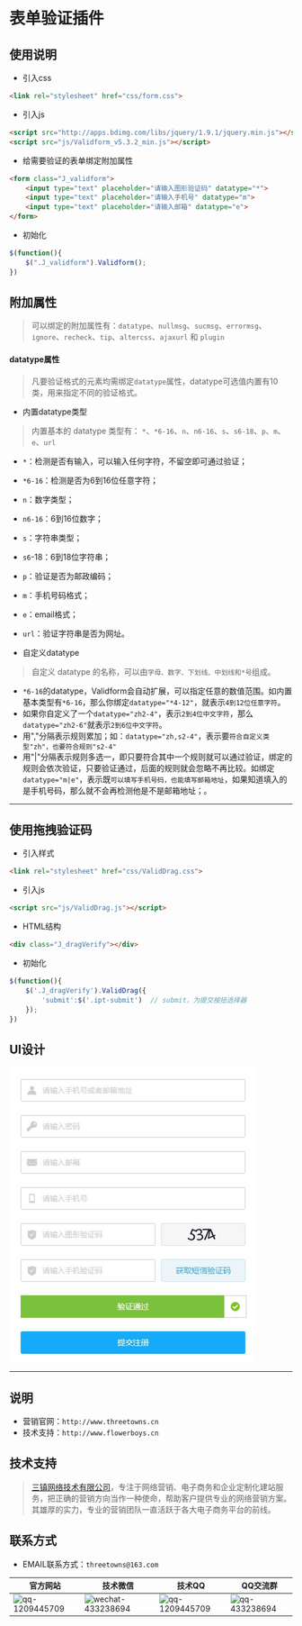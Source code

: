 # 表单验证插件

## 使用说明
* 引入css
```html
<link rel="stylesheet" href="css/form.css">
```

* 引入js
```html
<script src="http://apps.bdimg.com/libs/jquery/1.9.1/jquery.min.js"></script>
<script src="js/Validform_v5.3.2_min.js"></script>
```

* 给需要验证的表单绑定附加属性
```html
<form class="J_validform">
	<input type="text" placeholder="请输入图形验证码" datatype="*">
	<input type="text" placeholder="请输入手机号" datatype="m">
	<input type="text" placeholder="请输入邮箱" datatype="e">
</form>
```

* 初始化
```javascript
$(function(){
	$(".J_validform").Validform();
})
```

## 附加属性
>可以绑定的附加属性有：`datatype`、`nullmsg`、`sucmsg`、`errormsg`、`ignore`、`recheck`、`tip`、`altercss`、`ajaxurl` 和 `plugin`

#### datatype属性
>凡要验证格式的元素均需绑定`datatype`属性，datatype可选值内置有10类，用来指定不同的验证格式。

* 内置datatype类型
>内置基本的 datatype 类型有： `*`、`*6-16`、`n`、`n6-16`、`s`、`s6-18`、`p`、`m`、`e`、`url`

 * `*`：检测是否有输入，可以输入任何字符，不留空即可通过验证；
 * `*6-16`：检测是否为6到16位任意字符；
 * `n`：数字类型；
 * `n6-16`：6到16位数字；
 * `s`：字符串类型；
 * `s6`-18：6到18位字符串；
 * `p`：验证是否为邮政编码；
 * `m`：手机号码格式；
 * `e`：email格式；
 * `url`：验证字符串是否为网址。

* 自定义datatype
>自定义 datatype 的名称，可以由`字母、数字、下划线、中划线和*号`组成。

 * `*6-16`的datatype，Validform会自动扩展，可以指定任意的数值范围。如内置基本类型有`*6-16`，那么你绑定`datatype="*4-12"`，就表示`4到12位任意字符`。
 * 如果你自定义了一个`datatype="zh2-4"`，表示`2到4位中文字符`，那么`datatype="zh2-6"`就表示`2到6位中文字符`。
 * 用","分隔表示规则累加；如：`datatype="zh,s2-4"`，表示要`符合自定义类型"zh"，也要符合规则"s2-4"`
 * 用"|"分隔表示规则多选一，即只要符合其中一个规则就可以通过验证，绑定的规则会依次验证，只要验证通过，后面的规则就会忽略不再比较。如绑定`datatype="m|e"`，表示既`可以填写手机号码，也能填写邮箱地址`，如果知道填入的是手机号码，那么就不会再检测他是不是邮箱地址；。

***

## 使用拖拽验证码
* 引入样式
```html
<link rel="stylesheet" href="css/ValidDrag.css">
```

* 引入js
```html
<script src="js/ValidDrag.js"></script>
```

* HTML结构
```html
<div class="J_dragVerify"></div>
```

* 初始化
```javascript
$(function(){
	$('.J_dragVerify').ValidDrag({
		'submit':$('.ipt-submit')  // submit，为提交按扭选择器
	});
})
```




## UI设计
![validform](UI/UI2.jpg)

***

## 说明
* 营销官网：`http://www.threetowns.cn`
* 技术支持：`http://www.flowerboys.cn`

## 技术支持
>[三镇网络技术有限公司](http://www.threetowns.cn)，专注于网络营销、电子商务和企业定制化建站服务，把正确的营销方向当作一种使命，帮助客户提供专业的网络营销方案。其雄厚的实力，专业的营销团队一直活跃于各大电子商务平台的前线。

## 联系方式

* EMAIL联系方式：`threetowns@163.com`

| 官方网站 | 技术微信 | 技术QQ | QQ交流群 |
|--------|--------|--------|--------|
|![qq-1209445709](https://github.com/threetowns/About/raw/master/qrCode/website_threetowns.cn.jpg)|![wechat-433238694](https://github.com/threetowns/About/raw/master/qrCode/wechat_yonger_lei.jpg)|   ![qq-1209445709](https://github.com/threetowns/About/raw/master/qrCode/qq_1209445709.jpg)     |    ![qq-433238694](https://github.com/threetowns/About/raw/master/qrCode/qqGroup_433238694.jpg)    |

